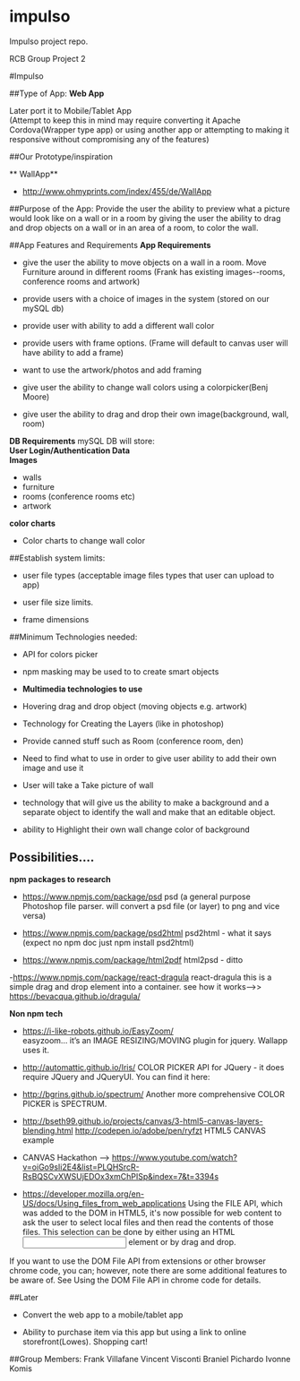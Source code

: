 # impulso
Impulso project repo. 

RCB Group Project 2<br>

#Impulso
		

##Type of App:
**Web App** 

Later port it to Mobile/Tablet App <br>
(Attempt to keep this in mind may require converting it Apache Cordova(Wrapper type app) or using another app or attempting to making it responsive without compromising any of the features)

##Our Prototype/inspiration

** WallApp**
- http://www.ohmyprints.com/index/455/de/WallApp

##Purpose of the App:
	Provide the user the ability to preview what a picture would look like on a wall or in a room by giving the user the ability to drag and drop objects on a wall or in an area of a room, to color the wall.


##App Features and Requirements
**App Requirements**

- give the user the ability to move objects on a wall in a room.  Move Furniture around in different rooms (Frank has existing images--rooms, conference rooms and artwork)

- provide users with a choice of images in the system (stored on our mySQL db)

- provide user with ability to add a different wall color

- provide users with frame options. (Frame will default to canvas user will have ability to add a frame)

- want to use the artwork/photos and add framing

- give user the ability to change wall colors using a colorpicker(Benj Moore)

- give user the ability to drag and drop their own image(background, wall, room)



**DB Requirements** mySQL DB will store:<br>
**User Login/Authentication Data**<br>
**Images**<br>
- walls
- furniture
- rooms (conference rooms etc)
- artwork

**color charts**<br>
- Color charts to change wall color


##Establish system limits:
- user file types (acceptable image files types that user can upload to app)

- user file size limits.

- frame dimensions


##Minimum Technologies needed:
- API for colors picker

- npm masking may be used to to create smart objects

- **Multimedia technologies to use**
- Hovering drag and drop object (moving objects e.g. artwork)

- Technology for Creating the Layers (like in photoshop)

- Provide canned stuff such as Room (conference room, den)

- Need to find what to use in order to give user ability to add their own image and use it

- User will take a Take picture of wall

- technology that will give us the ability to make a background and a separate object to identify the wall and make that an editable object. 

- ability to Highlight their own wall change color of background

## Possibilities....
**npm packages to research**<br>
- https://www.npmjs.com/package/psd
psd (a general purpose Photoshop file parser. will convert a psd file (or layer) to png and vice versa) 

- https://www.npmjs.com/package/psd2html
psd2html - what it says (expect no npm doc just npm install psd2html)

- https://www.npmjs.com/package/html2pdf
html2psd - ditto 

-https://www.npmjs.com/package/react-dragula 
react-dragula this is a simple drag and drop element into a container.
see how it works-->> https://bevacqua.github.io/dragula/ 


**Non npm tech**
- https://i-like-robots.github.io/EasyZoom/  
easyzoom… it’s an IMAGE RESIZING/MOVING plugin for jquery.  Wallapp uses it. 

- http://automattic.github.io/Iris/ 
COLOR PICKER API for JQuery - it does require JQuery and JQueryUI.  You can find it here: 

- http://bgrins.github.io/spectrum/ 
Another more comprehensive COLOR PICKER is SPECTRUM. 

- http://bseth99.github.io/projects/canvas/3-html5-canvas-layers-blending.html
  http://codepen.io/adobe/pen/ryfzt
HTML5 CANVAS example
- CANVAS Hackathon --> https://www.youtube.com/watch?v=oiGo9sIi2E4&list=PLQHSrcR-RsBQSCvXWSUjEDOx3xmChPISp&index=7&t=3394s

- https://developer.mozilla.org/en-US/docs/Using_files_from_web_applications 
Using the FILE API, which was added to the DOM in HTML5, it's now possible for web content to ask the user to select local files and then read the contents of those files. This selection can be done by either using an HTML <input> element or by drag and drop.



If you want to use the DOM File API from extensions or other browser chrome code, you can; however, note there are some additional features to be aware of. See Using the DOM File API in chrome code for details. 
	

##Later
- Convert the web app to a mobile/tablet app 

- Ability to purchase item via this app but using a link to online storefront(Lowes). Shopping cart!


##Group Members: 
	Frank Villafane		Vincent Visconti
	Braniel Pichardo	Ivonne Komis
